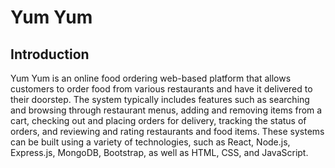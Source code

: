 # Yum Yum 
## Introduction
Yum Yum is an online food ordering web-based platform that allows customers to order food from various restaurants and have it delivered to their doorstep. The system typically includes features such as searching and browsing through restaurant menus, adding and removing items from a cart, checking out and placing orders for delivery, tracking the status of orders, and reviewing and rating restaurants and food items. These systems can be built using a variety of technologies, such as React, Node.js, Express.js, MongoDB, Bootstrap, as well as HTML, CSS, and JavaScript.
